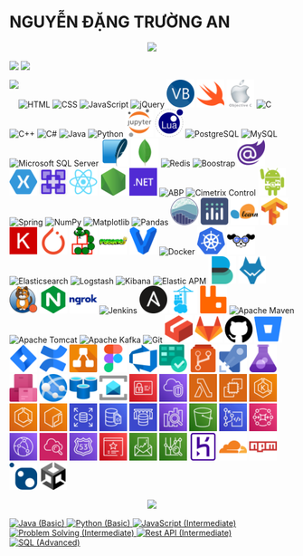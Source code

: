 # NGUYỄN ĐẶNG TRƯỜNG AN
<p align='center'>
<!-- <img src='https://github-profile-trophy.vercel.app/?username=tynab&theme=dracula&column=6'> -->
<img src='https://hacked-github-stat-trophies.vercel.app/?username=tynab&theme=dracula&column=11'>
</p>

<p align=left>
<!-- <img algin='left' width='49%' src='https://github-readme-stats.vercel.app/api?username=tynab&count_private=true&show_icons=true&theme=dracula' /> -->
<img algin='left' width='49.7%' src='https://readme-stats-fabio-vicente.vercel.app/api?username=tynab&count_private=true&show_icons=true&theme=dracula' />
<img algin='right' width='49.7%' src='https://github-readme-streak-stats.herokuapp.com/?user=tynab&theme=dracula' />
</p>

<!-- <img align='left' src='https://github-readme-stats.vercel.app/api/top-langs/?username=tynab&theme=dracula&langs_count=10' /> -->
<img align='left' src='https://github-readme-stats-git-masterrstaa-rickstaa.vercel.app/api/top-langs/?username=tynab&theme=dracula&langs_count=20' />
<!-- <img align='left' src='https://github-readme-stats-sigma-five.vercel.app/api/top-langs/?username=tynab&theme=dracula' /> -->

<p algin='right'>
    <img src='pic/HTML.png' width='49' title='HTML'>
    <img src='pic/CSS.png' width='49' title='CSS'>
    <img src='pic/JS.png' width='49' title='JavaScript'>
    <img src='pic/jQuery.png' width='49' title='jQuery'>
    <img src='pic/VB.png' width='49' title='Visual Basic'>
    <img src='pic/Swift.png' width='49' title='Swift'>
    <img src='pic/ObjectiveC.png' width='49' title='Objective-C'>
    <img src='pic/C.png' width='49' title='C'>
    <img src='pic/CPP.png' width='49' title='C++'>
    <img src='pic/CS.png' width='49' title='C#'>
    <img src='pic/Java.png' width='49' title='Java'>
    <img src='pic/Python.png' width='49' title='Python'>
    <img src='pic/JupyterNotebook.png' width='49' title='Jupyter Notebook'>
    <img src='pic/Lua.png' width='49' title='Lua'>
    <img src='pic/Postgre.png'n width='49' title='PostgreSQL'>
    <img src='pic/MySQL.png'n width='49' title='MySQL'>
    <img src='pic/MSSS.png' width='49' title='Microsoft SQL Server'>
    <img src='pic/SqLite.png' width='49' title='SQLite'>
    <img src='pic/MongoDb.png' width='49' title='MongoDB'>
    <img src='pic/Redis.png' width='49' title='Redis'>
    <img src='pic/Boostrap.png' width='49' title='Boostrap'>
    <img src='pic/Blazor.png' width='49' title='Blazor'>
    <img src='pic/Xamarin.png' width='49' title='Xamarin'>
    <img src='pic/MAUI.png' width='49' title='MAUI'>
    <img src='pic/React.png' width='49' title='React'>
    <img src='pic/Nodejs.png' width='49' title='Node.js'>
    <img src='pic/dotNet.png' width='49' title='.NET'>
    <img src='pic/ABP.png' width='49' title='ABP'>
    <img src='pic/CCF.png' width='49' title='Cimetrix Control'>
    <img src='pic/Android.png' width='49' title='Android SDK'>
    <img src='pic/Spring.png' width='49' title='Spring'>
    <img src='pic/NumPy.png' width='49' title='NumPy'>
    <img src='pic/Matplotlib.png' width='49' title='Matplotlib'>
    <img src='pic/Pandas.png' width='49' title='Pandas'>
    <img src='pic/seaborn.png' width='49' title='seaborn'>
    <img src='pic/Plotly.png' width='49' title='Plotly'>
    <img src='pic/sklearn.png' width='49' title='scikit-learn'>
    <img src='pic/TensorFlow.png' width='49' title='TensorFlow'>
    <img src='pic/Keras.png' width='49' title='Keras'>
    <img src='pic/PyTorch.png' width='49' title='PyTorch'>
    <img src='pic/Pymunk.png' width='49' title='Pymunk'>
    <img src='pic/Pygame.png' width='49' title='Pygame'>
    <img src='pic/Vagrant.png' width='49' title='Vagrant'>
    <img src='pic/Docker.png' width='49' title='Docker'>
    <img src='pic/K8s.png' width='49' title='Kubernetes'>
    <img src='pic/K9s.png' width='49' title='K9s'>
    <img src='pic/Elasticsearch.png' width='49' title='Elasticsearch'>
    <img src='pic/Logstash.png' width='49' title='Logstash'>
    <img src='pic/Kibana.png' width='49' title='Kibana'>
    <img src='pic/APM.png' width='49' title='Elastic APM'>
    <img src='pic/Beats.png' width='49' title='Elastic Beats'>
    <img src='pic/Wazuh.png' width='49' title='Wazuh'>
    <img src='pic/Calico.png' width='49' title='Project Calico'>
    <img src='pic/NGINX.png' width='49' title='NGINX'>
    <img src='pic/ngrok.png' width='49' title='ngrok'>
    <img src='pic/Jenkins.png' width='49' title='Jenkins'>
    <img src='pic/Ansible.png' width='49' title='Ansible'>
    <img src='pic/Portainer.png' width='49' title='Portainer'>
    <img src='pic/RabbitMq.png' width='49' title='RabbitMQ'>
    <img src='pic/Maven.png' width='49' title='Apache Maven'>
    <img src='pic/Tomcat.png' width='49' title='Apache Tomcat'>
    <img src='pic/Kafka.png' width='49' title='Apache Kafka'>
    <img src='pic/Git.png' width='49' title='Git'>
    <img src='pic/LFS.png' width='49' title='Git LFS'>
    <img src='pic/GitLab.png' width='49' title='GitLab'>
    <img src='pic/GitHub.png' width='49' title='GitHub'>
    <img src='pic/Bitbucket.png' width='49' title='Bitbucket'>
    <img src='pic/JiraSoftware.png' width='49' title='Jira Software'>
    <img src='pic/Confluence.png' width='49' title='Confluence'>
    <img src='pic/drawio.png' width='49' title='draw.io'>
    <img src='pic/Figma.png' width='49' title='Figma'>
    <img src='pic/AzureDevops.png' width='49' title='Azure Devops'>
    <img src='pic/AzureBoards.png' width='49' title='Azure Boards'>
    <img src='pic/AzureRepos.png' width='49' title='Azure Repos'>
    <img src='pic/AzurePipelines.png' width='49' title='Azure Pipelines'>
    <img src='pic/AzureTestPlans.png' width='49' title='Azure Test Plans'>
    <img src='pic/AzureArtifacts.png' width='49' title='Azure Artifacts'>
    <img src='pic/AzureAppService.png' width='49' title='Azure App Service'>
    <img src='pic/RedisAzure.png' width='49' title='Azure Cache for Redis'>
    <img src='pic/ServiceBus.png' width='49' title='Azure Service Bus'>
    <img src='pic/IAM.png' width='49' title='AWS IAM'>
    <img src='pic/VPC.png' width='49' title='AWS VPC'>
    <img src='pic/Lambda.png' width='49' title='AWS Lambda'>
    <img src='pic/EC2.png' width='49' title='AWS EC2'>
    <img src='pic/EKS.png' width='49' title='AWS EKS'>
    <img src='pic/ECS.png' width='49' title='AWS ECS'>
    <img src='pic/ECR.png' width='49' title='AWS ECR'>
    <img src='pic/RDS.png' width='49' title='AWS RDS'>
    <img src='pic/AmazonDocumentDB.png' width='49' title='Amazon DocumentDB'>
    <img src='pic/ElastiCache.png' width='49' title='AWS ElastiCache'>
    <img src='pic/AmazonOpenSearchService.png' width='49' title='Amazon OpenSearch Service'>
    <img src='pic/S3.png' width='49' title='AWS S3'>
    <img src='pic/CodeCommit.png' width='49' title='AWS CodeCommit'>
    <img src='pic/AmazonMQ.png' width='49' title='Amazon MQ'>
    <img src='pic/CloudFront.png' width='49' title='AWS CloudFront'>
    <img src='pic/CloudWatch.png' width='49' title='AWS CloudWatch'>
    <img src='pic/Route53.png' width='49' title='AWS Route 53'>
    <img src='pic/CertificateManager.png' width='49' title='AWS Certificate Manager'>
    <img src='pic/Billing.png' width='49' title='AWS Billing'>
    <img src='pic/AWSCostManagement.png' width='49' title='AWS Cost Management'>
    <img src='pic/Heroku.png' width='49' title='Heroku'>
    <img src='pic/Cloudflare.png' width='49' title='Cloudflare'>
    <img src='pic/npm.png' width='49' title='npm'>
    <img src='pic/NuGet.png' width='49' title='NuGet'>
    <img src='pic/Unity.png' width='49' title='Unity'>
</p>

<p align='center'>
<img src='https://github-widgetbox.vercel.app/api/profile?username=tynab&data=followers,repositories,stars,commits'>
</p>

<div>
<a href='https://www.hackerrank.com/certificates/18b8b69e9e0f'>
    <img src='certificate/Java1.png' width='279' title='Java (Basic)'>
</a>
<a href='https://www.hackerrank.com/certificates/923b39aff6b7'>
    <img src='certificate/Python1.png' width='279' title='Python (Basic)'>
</a>
<a href='https://www.hackerrank.com/certificates/9136c4f105da'>
    <img src='certificate/JavaScript2.png' width='279' title='JavaScript (Intermediate)'>
</a>
<a href='https://www.hackerrank.com/certificates/afa149d488a2'>
    <img src='certificate/Problem2.png' width='279' title='Problem Solving (Intermediate)'>
</a>
<a href='https://www.hackerrank.com/certificates/51c373908367'>
    <img src='certificate/Rest2.png' width='279' title='Rest API (Intermediate)'>
</a>
<a href='https://www.hackerrank.com/certificates/9c262c7c1e37'>
    <img src='certificate/SQL3.png' width='279' title='SQL (Advanced)'>
</a>
</div>